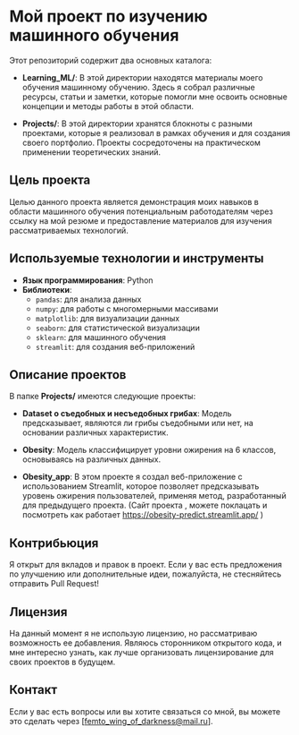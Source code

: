 # Мой проект по изучению машинного обучения

Этот репозиторий содержит два основных каталога:

- **Learning_ML/**: В этой директории находятся материалы моего обучения машинному обучению. Здесь я собрал различные ресурсы, статьи и заметки, которые помогли мне освоить основные концепции и методы работы в этой области.

- **Projects/**: В этой директории хранятся блокноты с разными проектами, которые я реализовал в рамках обучения и для создания своего портфолио. Проекты сосредоточены на практическом применении теоретических знаний.

## Цель проекта

Целью данного проекта является демонстрация моих навыков в области машинного обучения потенциальным работодателям через ссылку на мой резюме и предоставление материалов для изучения рассматриваемых технологий.

## Используемые технологии и инструменты

- **Язык программирования**: Python
- **Библиотеки**:
  - `pandas`: для анализа данных
  - `numpy`: для работы с многомерными массивами
  - `matplotlib`: для визуализации данных
  - `seaborn`: для статистической визуализации
  - `sklearn`: для машинного обучения
  - `streamlit`: для создания веб-приложений

## Описание проектов

В папке **Projects/** имеются следующие проекты:

- **Dataset о съедобных и несъедобных грибах**: Модель предсказывает, являются ли грибы съедобными или нет, на основании различных характеристик.

- **Obesity**: Модель классифицирует уровни ожирения на 6 классов, основываясь на различных данных.

- **Obesity_app**: В этом проекте я создал веб-приложение с использованием Streamlit, которое позволяет предсказывать уровень ожирения пользователей, применяя метод, разработанный для предыдущего проекта.
  (Сайт проекта , можете поклацать и посмотреть как работает https://obesity-predict.streamlit.app/ )

## Контрибьюция

Я открыт для вкладов и правок в проект. Если у вас есть предложения по улучшению или дополнительные идеи, пожалуйста, не стесняйтесь отправить Pull Request!

## Лицензия

На данный момент я не использую лицензию, но рассматриваю возможность ее добавления. Являюсь сторонником открытого кода, и мне интересно узнать, как лучше организовать лицензирование для своих проектов в будущем.

## Контакт

Если у вас есть вопросы или вы хотите связаться со мной, вы можете это сделать через [femto_wing_of_darkness@mail.ru].
